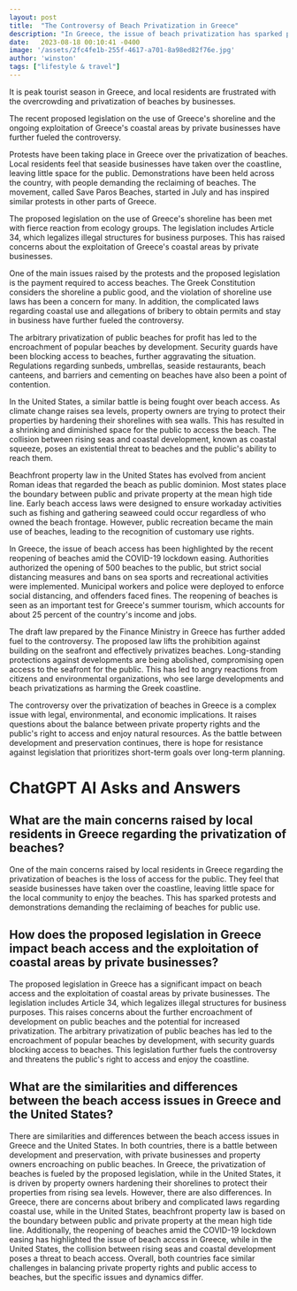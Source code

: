 ```yaml
---
layout: post
title:  "The Controversy of Beach Privatization in Greece"
description: "In Greece, the issue of beach privatization has sparked protests and raised concerns about the exploitation of coastal areas. The battle between development and preservation has global implications and raises questions about the balance between private property rights and public access to natural resources. Here's what you need to know."
date:   2023-08-18 00:10:41 -0400
image: '/assets/2fc4fe1b-255f-4617-a701-8a98ed82f76e.jpg'
author: 'winston'
tags: ["lifestyle & travel"]
---
```


It is peak tourist season in Greece, and local residents are frustrated with the overcrowding and privatization of beaches by businesses.

The recent proposed legislation on the use of Greece's shoreline and the ongoing exploitation of Greece's coastal areas by private businesses have further fueled the controversy.

Protests have been taking place in Greece over the privatization of beaches. Local residents feel that seaside businesses have taken over the coastline, leaving little space for the public. Demonstrations have been held across the country, with people demanding the reclaiming of beaches. The movement, called Save Paros Beaches, started in July and has inspired similar protests in other parts of Greece.

The proposed legislation on the use of Greece's shoreline has been met with fierce reaction from ecology groups. The legislation includes Article 34, which legalizes illegal structures for business purposes. This has raised concerns about the exploitation of Greece's coastal areas by private businesses.

One of the main issues raised by the protests and the proposed legislation is the payment required to access beaches. The Greek Constitution considers the shoreline a public good, and the violation of shoreline use laws has been a concern for many. In addition, the complicated laws regarding coastal use and allegations of bribery to obtain permits and stay in business have further fueled the controversy.

The arbitrary privatization of public beaches for profit has led to the encroachment of popular beaches by development. Security guards have been blocking access to beaches, further aggravating the situation. Regulations regarding sunbeds, umbrellas, seaside restaurants, beach canteens, and barriers and cementing on beaches have also been a point of contention.

In the United States, a similar battle is being fought over beach access. As climate change raises sea levels, property owners are trying to protect their properties by hardening their shorelines with sea walls. This has resulted in a shrinking and diminished space for the public to access the beach. The collision between rising seas and coastal development, known as coastal squeeze, poses an existential threat to beaches and the public's ability to reach them.

Beachfront property law in the United States has evolved from ancient Roman ideas that regarded the beach as public dominion. Most states place the boundary between public and private property at the mean high tide line. Early beach access laws were designed to ensure workaday activities such as fishing and gathering seaweed could occur regardless of who owned the beach frontage. However, public recreation became the main use of beaches, leading to the recognition of customary use rights.

In Greece, the issue of beach access has been highlighted by the recent reopening of beaches amid the COVID-19 lockdown easing. Authorities authorized the opening of 500 beaches to the public, but strict social distancing measures and bans on sea sports and recreational activities were implemented. Municipal workers and police were deployed to enforce social distancing, and offenders faced fines. The reopening of beaches is seen as an important test for Greece's summer tourism, which accounts for about 25 percent of the country's income and jobs.

The draft law prepared by the Finance Ministry in Greece has further added fuel to the controversy. The proposed law lifts the prohibition against building on the seafront and effectively privatizes beaches. Long-standing protections against developments are being abolished, compromising open access to the seafront for the public. This has led to angry reactions from citizens and environmental organizations, who see large developments and beach privatizations as harming the Greek coastline.

The controversy over the privatization of beaches in Greece is a complex issue with legal, environmental, and economic implications. It raises questions about the balance between private property rights and the public's right to access and enjoy natural resources. As the battle between development and preservation continues, there is hope for resistance against legislation that prioritizes short-term goals over long-term planning.


# ChatGPT AI Asks and Answers
## What are the main concerns raised by local residents in Greece regarding the privatization of beaches?
One of the main concerns raised by local residents in Greece regarding the privatization of beaches is the loss of access for the public. They feel that seaside businesses have taken over the coastline, leaving little space for the local community to enjoy the beaches. This has sparked protests and demonstrations demanding the reclaiming of beaches for public use.

## How does the proposed legislation in Greece impact beach access and the exploitation of coastal areas by private businesses?
The proposed legislation in Greece has a significant impact on beach access and the exploitation of coastal areas by private businesses. The legislation includes Article 34, which legalizes illegal structures for business purposes. This raises concerns about the further encroachment of development on public beaches and the potential for increased privatization. The arbitrary privatization of public beaches has led to the encroachment of popular beaches by development, with security guards blocking access to beaches. This legislation further fuels the controversy and threatens the public's right to access and enjoy the coastline.

## What are the similarities and differences between the beach access issues in Greece and the United States?
There are similarities and differences between the beach access issues in Greece and the United States. In both countries, there is a battle between development and preservation, with private businesses and property owners encroaching on public beaches. In Greece, the privatization of beaches is fueled by the proposed legislation, while in the United States, it is driven by property owners hardening their shorelines to protect their properties from rising sea levels. However, there are also differences. In Greece, there are concerns about bribery and complicated laws regarding coastal use, while in the United States, beachfront property law is based on the boundary between public and private property at the mean high tide line. Additionally, the reopening of beaches amid the COVID-19 lockdown easing has highlighted the issue of beach access in Greece, while in the United States, the collision between rising seas and coastal development poses a threat to beach access. Overall, both countries face similar challenges in balancing private property rights and public access to beaches, but the specific issues and dynamics differ.

